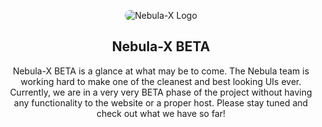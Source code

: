 <p align="center">
  <img src="https://raw.githubusercontent.com/Nebula-X-development/Nebula-X-Beta/main/big%20logo%20nebula.jpg" alt="Nebula-X Logo" style="border-radius: 50px;">
</p>

<h2 align="center">Nebula-X BETA</h2>

<p align="center">
  Nebula-X BETA is a glance at what may be to come. The Nebula team is working hard to make one of the cleanest and best looking UIs ever. Currently, we are in a very very BETA phase of the project without having any functionality to the website or a proper host. Please stay tuned and check out what we have so far!
</p>
